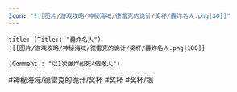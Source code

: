 ```yaml
---
Icon: "![[图片/游戏攻略/神秘海域/德雷克的诡计/奖杯/轟炸名人.png|30]]"
---
```

```ad-common-silver-trophy
title: (Title:: "轟炸名人")
![[图片/游戏攻略/神秘海域/德雷克的诡计/奖杯/轟炸名人.png|100]]

(Comment:: "以1次爆炸殺死4個敵人")
```

#神秘海域/德雷克的诡计/奖杯 #奖杯 #奖杯/银
